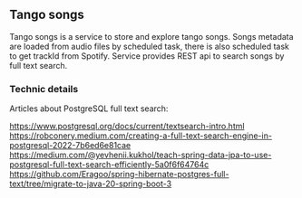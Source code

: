 ## Tango songs

Tango songs is a service to store and explore tango songs. 
Songs metadata are loaded from audio files by scheduled task, there is also scheduled task to get trackId from Spotify. 
Service provides REST api to search songs by full text search.

### Technic details

Articles about PostgreSQL full text search:

https://www.postgresql.org/docs/current/textsearch-intro.html
https://robconery.medium.com/creating-a-full-text-search-engine-in-postgresql-2022-7b6ed6e81cae
https://medium.com/@yevhenii.kukhol/teach-spring-data-jpa-to-use-postgresql-full-text-search-efficiently-5a0f6f64764c
https://github.com/Eragoo/spring-hibernate-postgres-full-text/tree/migrate-to-java-20-spring-boot-3